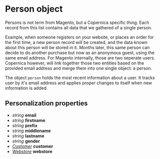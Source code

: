 # Person object

Persons is not term from Magento, but a Copernica specific thing. Each record from
this list contains all data that we gathered of a single person. 

Example, when someone registers on your website, or places an order for the first time, a new person record will be created, and the data known about this person will be stored in it. Months later, this same person can decide to do another purchase but now as an anonymous guest, using the 
same email address. For Magento internally, those are two seperate users. 
Copernica however, will link together those two entities based on the provided email address and 
merge them into one single object: a person. 

The object `person` holds the most recent information about a user. It tracks user by it's 
email address and applies proper changes to itself when new information is added. 

## Personalization properties

- _string_ **email**
- _string_ **firstname**
- _string_ **prefix**
- _string_ **middlename**
- _string_ **lastname**
- _string_ **gender**
- _[Customer](copernica-docs:MarketingSuite/magento-integration/object/customer)_ **customer**
- _[Webstore](copernica-docs:MarketingSuite/magento-integration/object/webstore)_ **webstore**

